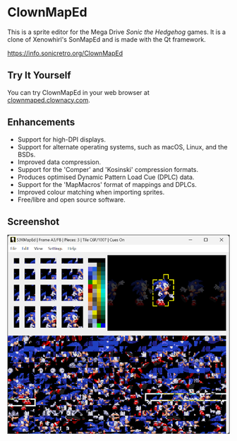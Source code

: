 # ClownMapEd

This is a sprite editor for the Mega Drive _Sonic the Hedgehog_ games. It is a clone of Xenowhirl's SonMapEd and is made with the Qt framework.

https://info.sonicretro.org/ClownMapEd

## Try It Yourself

You can try ClownMapEd in your web browser at [clownmaped.clownacy.com](http://clownmaped.clownacy.com).

## Enhancements

- Support for high-DPI displays.
- Support for alternate operating systems, such as macOS, Linux, and the BSDs.
- Improved data compression.
- Support for the 'Comper' and 'Kosinski' compression formats.
- Produces optimised Dynamic Pattern Load Cue (DPLC) data.
- Support for the 'MapMacros' format of mappings and DPLCs.
- Improved colour matching when importing sprites.
- Free/libre and open source software.

## Screenshot

![Screenshot](/screenshot.png)
